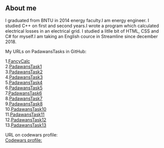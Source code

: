 ## About me

I graduated from BNTU in 2014 energy faculty.I am energy engineer. I studied C++ on first and second years.I wrote a program which calculated electrical losses in an electrical grid. I studied a litlle bit of HTML, CSS and C# for myself.I am taking an English cource in Streamline since december 2018.

My URLs on PadawansTasks in GitHub:

1.<a href="https://github.com/andrulet/FancyCalc">FancyCalc</a><br>
2.<a href="https://github.com/andrulet/PadawansTask1">PadawansTask1</a><br>
3.<a href="https://github.com/andrulet/PadawansTask2">PadawansTask2</a><br>
4.<a href="https://github.com/andrulet/PadawansTask3">PadawansTask3</a><br>
5.<a href="https://github.com/andrulet/PadawansTask4">PadawansTask4</a><br>
6.<a href="https://github.com/andrulet/PadawansTask5">PadawansTask5</a><br>
7.<a href="https://github.com/andrulet/PadawansTask6">PadawansTask6</a><br>
8.<a href="https://github.com/andrulet/PadawansTask7">PadawansTask7</a><br>
9.<a href="https://github.com/andrulet/PadawansTask8">PadawansTask8</a><br>
10.<a href="https://github.com/andrulet/PadawansTask10">PadawansTask10</a><br>
11.<a href="https://github.com/andrulet/PadawansTask11">PadawansTask11</a><br>
12.<a href="https://github.com/andrulet/PadawansTask12">PadawansTask12</a><br>
13.<a href="https://github.com/andrulet/PadawansTask13">PadawansTask13</a><br>

URL on codewars profile:<br>
<a href="https://www.codewars.com/users/andrulet">Codewars profile:</a>
